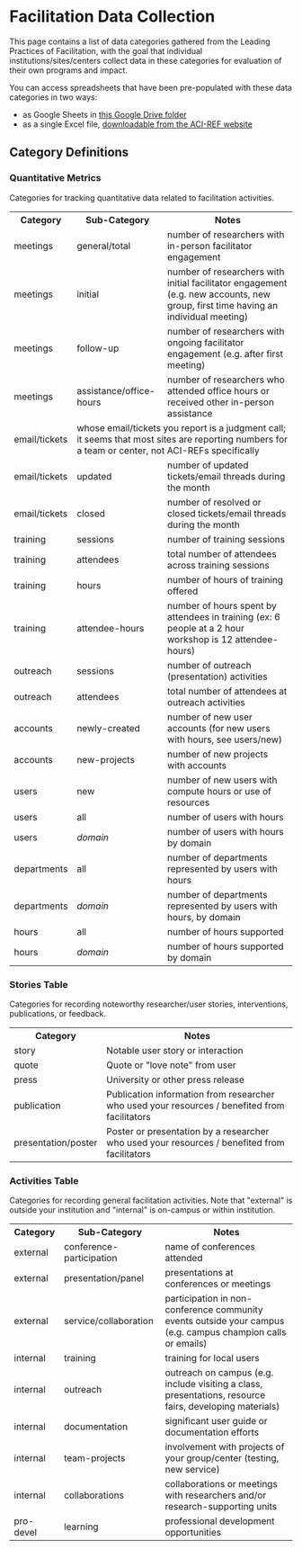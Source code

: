 <h1>Facilitation Data Collection</h1>

<p>This page contains a list of data categories gathered from the Leading Practices of Facilitation, 
with the goal that individual institutions/sites/centers collect data in these categories for evaluation 
of their own programs and impact.</p>

<p>You can access spreadsheets that have been pre-populated with these data categories in two ways: </p>
<ul>
<li> as Google Sheets in 
<a href="https://drive.google.com/drive/u/1/folders/1eOOfl1QK00sPi8sBlacCOSwjEHrecSoM">this Google Drive folder</a></li>
<li>as a single Excel file, <a href="https://aciref.org/wp-content/uploads/2018/10/facilitation_data.xlsx">downloadable from the ACI-REF website</a> </li>
</ul>

<h2>Category Definitions</h2>

<h3>Quantitative Metrics</h3>

<p>Categories for tracking quantitative data related to facilitation activities.</p>

<table>
<tr><th>Category</th><th>Sub-Category</th><th>Notes</th></tr>
<tr><td>meetings</td><td>general/total</td><td>number of researchers with in-person facilitator engagement</td></tr>
<tr><td>meetings</td><td>initial</td><td>number of researchers with initial facilitator engagement (e.g. new accounts, new group, first time having an individual meeting)</td></tr>
<tr><td>meetings</td><td>follow-up</td><td>number of researchers with ongoing facilitator engagement (e.g. after first meeting)</td></tr>
<tr><td>meetings</td><td>assistance/office-hours</td><td>number of researchers who attended office hours or received other in-person assistance</td></tr>
<tr><td>email/tickets</td><td colspan="2">whose email/tickets you report is a judgment call; it seems that most sites are reporting numbers for a team or center, not ACI-REFs specifically</td></tr>
<tr><td>email/tickets</td><td>updated</td><td>number of updated tickets/email threads during the month</td></tr>
<tr><td>email/tickets</td><td>closed</td><td>number of resolved or closed tickets/email threads during the month</td></tr>
<tr><td>training</td><td>sessions</td><td>number of training sessions</td></tr>
<tr><td>training</td><td>attendees</td><td>total number of attendees across training sessions</td></tr>
<tr><td>training</td><td>hours</td><td>number of hours of training offered</td></tr>
<tr><td>training</td><td>attendee-hours</td><td>number of hours spent by attendees in training (ex: 6 people at a 2 hour workshop is 12 attendee-hours)</td></tr>
<tr><td>outreach</td><td>sessions</td><td>number of outreach (presentation) activities</td></tr>
<tr><td>outreach</td><td>attendees</td><td>total number of attendees at outreach activities</td></tr>
<tr><td>accounts</td><td>newly-created</td><td>number of new user accounts (for new users with hours, see users/new)</td></tr>
<tr><td>accounts</td><td>new-projects</td><td>number of new projects with accounts</td></tr>
<tr><td>users</td><td>new</td><td>number of new users with compute hours or use of resources</td></tr>
<tr><td>users</td><td>all</td><td>number of users with hours</td></tr>
<tr><td>users</td><td><i>domain</i></td><td>number of users with hours by domain</td></tr>
<tr><td>departments</td><td>all</td><td>number of departments represented by users with hours</td></tr>
<tr><td>departments</td><td><i>domain</i></td><td>number of departments represented by users with hours, by domain</td></tr>
<tr><td>hours</td><td>all</td><td>number of hours supported</td></tr>
<tr><td>hours</td><td><i>domain<i></td><td>number of hours supported by domain</td></tr>
</table>

<h3>Stories Table</h3>

<p>Categories for recording noteworthy researcher/user stories, interventions, publications, or feedback.</p>

<table>
<tr><th>Category</th><th>Notes</th></tr>
<tr><td>story</td><td>Notable user story or interaction</td></tr>
<tr><td>quote</td><td>Quote or "love note" from user</td></tr>
<tr><td>press</td><td>University or other press release</td></tr>
<tr><td>publication</td><td>Publication information from researcher who used your resources / benefited from facilitators</td></tr>
<tr><td>presentation/poster</td><td>Poster or presentation by a researcher who used your resources / benefited from facilitators</td></tr>
</table>

<h3>Activities Table</h3>

<p>Categories for recording general facilitation activities.  Note that "external" is outside your 
institution and "internal" is on-campus or within institution.		</p>

<table>
<tr><th>Category</th><th>Sub-Category</th><th>Notes</th></tr>
<tr><td>external</td><td>conference-participation</td><td>name of conferences attended</td></tr>
<tr><td>external</td><td>presentation/panel</td><td>presentations at conferences or meetings</td></tr>
<tr><td>external</td><td>service/collaboration</td><td>participation in non-conference community events outside your campus (e.g. campus champion calls or emails)</td></tr>
<tr><td>internal</td><td>training</td><td>training for local users</td></tr>
<tr><td>internal</td><td>outreach</td><td>outreach on campus (e.g. include visiting a class, presentations, resource fairs, developing materials)</td></tr>
<tr><td>internal</td><td>documentation</td><td>significant user guide or documentation efforts</td></tr>
<tr><td>internal</td><td>team-projects</td><td>involvement with projects of your group/center (testing, new service)</td></tr>
<tr><td>internal</td><td>collaborations</td><td>collaborations or meetings with researchers and/or research-supporting units</td></tr>
<tr><td>pro-devel</td><td>learning</td><td>professional development opportunities</td></tr>
</table>
